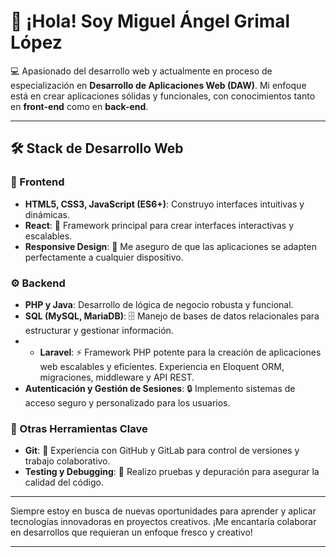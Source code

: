 # 👋 ¡Hola! Soy Miguel Ángel Grimal López

💻 Apasionado del desarrollo web y actualmente en proceso de especialización en **Desarrollo de Aplicaciones Web (DAW)**. Mi enfoque está en crear aplicaciones sólidas y funcionales, con conocimientos tanto en **front-end** como en **back-end**.

---

## 🛠️ Stack de Desarrollo Web

### 🎨 Frontend
- **HTML5, CSS3, JavaScript (ES6+)**: Construyo interfaces intuitivas y dinámicas.
- **React**: 🚀 Framework principal para crear interfaces interactivas y escalables.
- **Responsive Design**: 📱 Me aseguro de que las aplicaciones se adapten perfectamente a cualquier dispositivo.

### ⚙️ Backend
- **PHP y Java**: Desarrollo de lógica de negocio robusta y funcional.
- **SQL (MySQL, MariaDB)**: 🗄️ Manejo de bases de datos relacionales para estructurar y gestionar información.
- - **Laravel**: ⚡ Framework PHP potente para la creación de aplicaciones web escalables y eficientes. Experiencia en Eloquent ORM, migraciones, middleware y API REST.
- **Autenticación y Gestión de Sesiones**: 🔒 Implemento sistemas de acceso seguro y personalizado para los usuarios.

### 🔧 Otras Herramientas Clave
- **Git**: 🤝 Experiencia con GitHub y GitLab para control de versiones y trabajo colaborativo.
- **Testing y Debugging**: 🧪 Realizo pruebas y depuración para asegurar la calidad del código.

---

Siempre estoy en busca de nuevas oportunidades para aprender y aplicar tecnologías innovadoras en proyectos creativos. ¡Me encantaría colaborar en desarrollos que requieran un enfoque fresco y creativo!

---
